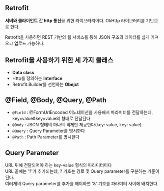 ## Retrofit
**서버와 클라이언트 간 http 통신**을 위한 라이브러리이다. OkHttp 라이브러리를 기반으로 한다.

Retrofit을 사용하면 REST 기반의 웹 서비스를 통해 JSON 구조의 데이터를 쉽게 가져오고 업로드 가능하다.

## Retrofit을 사용하기 위한 세 가지 클래스
+ **Data class**
+ Http를 정의하는 **Interface**
+ Retrofit.Builder를 선언하는 **Obejct**

## @Field, @Body, @Query, @Path

+ ```@Field``` : @FormUrlEncoded 어노테이션을 사용해서 파라미터를 전달하는데, key=value&key=value의 형태로 전달된다
+ ```@Body``` : JSON 형태의 하나의 객체만 제공한다(key: value, key: value)
+ ```@Query``` : Query Parameter를 명시한다
+ ```@Path``` : Path Parameter를 명시한다

## Query Parameter
URL 뒤에 전달되어야 하는 key-value 형식의 파라미터이다\
 URL 끝에는 '?'가 추가되는데, ? 기호는 경로 및 Query parameter를 구분하는 기준이 된다.\
 여러개의 Query parameter를 추가를 해야하면 '&' 기호를 파라미터 사이에 배치한다.